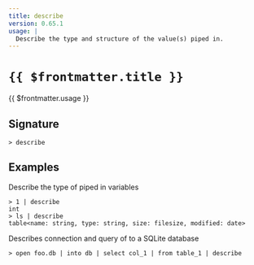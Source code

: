 ```yaml
---
title: describe
version: 0.65.1
usage: |
  Describe the type and structure of the value(s) piped in.
---
```


# <code>{{ $frontmatter.title }}</code>

<div style='white-space: pre-wrap;'>{{ $frontmatter.usage }}</div>

## Signature

```> describe ```

## Examples

Describe the type of piped in variables
```shell
> 1 | describe
int
> ls | describe
table<name: string, type: string, size: filesize, modified: date>
```

Describes connection and query of to a SQLite database
```shell
> open foo.db | into db | select col_1 | from table_1 | describe
```
